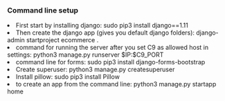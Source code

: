 <h3> Command line setup</h3>
<li>  First start by installing django: sudo pip3 install django==1.11</li>
<li>Then create the django app (gives you default django folders): django-admin startproject ecommerce . </li>
<li> command for running the server after you set C9 as allowed host in settings: python3 manage.py runserver $IP:$C9_PORT </li>
<li> command line for forms: sudo pip3 install django-forms-bootstrap</li>
<li> Create superuser: python3 manage.py createsuperuser</li>
<li> Install pillow: sudo pip3 install Pillow </li>
<li> to create an app from the command line: python3 manage.py startapp home</li>